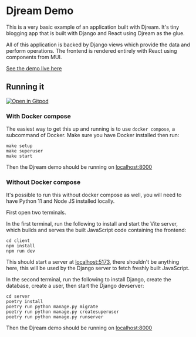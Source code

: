 # Djream Demo

This is a very basic example of an application built with Djream.
It's tiny blogging app that is built with Django and React using Djream as the glue.

All of this application is backed by Django views which provide the data and perform operations.
The frontend is rendered entirely with React using components from MUI.

[See the demo live here](https://demo.djream.io)

## Running it

[![Open in Gitpod](https://gitpod.io/button/open-in-gitpod.svg)](https://gitpod.io/#https://github.com/kaedroho/djreampress)

### With Docker compose

The easiest way to get this up and running is to use `docker compose`, a subcommand of Docker. Make sure you have Docker installed then run:

```
make setup
make superuser
make start
```

Then the Djream demo should be running on [localhost:8000](http://localhost:8000)

### Without Docker compose

It's possible to run this without docker compose as well, you will need to have Python 11 and Node JS installed locally.

First open two terminals.

In the first terminal, run the following to install and start the Vite server, which builds and serves the built JavaScript code containing the frontend:

```
cd client
npm install
npm run dev
```

This should start a server at [localhost:5173](http://localhost:5173), there shouldn't be anything here, this will be used by the Django server to fetch freshly built JavaScript.

In the second terminal, run the following to install Django, create the database, create a user, then start the Django devserver:

```
cd server
poetry install
poetry run python manage.py migrate
poetry run python manage.py createsuperuser
poetry run python manage.py runserver
```

Then the Djream demo should be running on [localhost:8000](http://localhost:8000)
